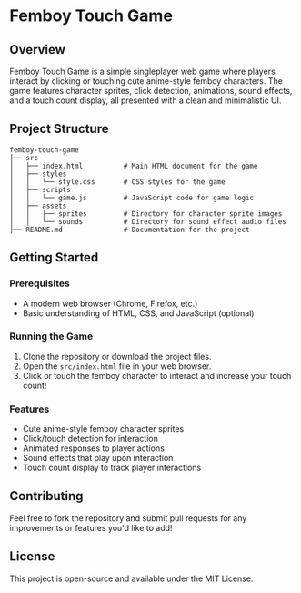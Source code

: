 # Femboy Touch Game

## Overview
Femboy Touch Game is a simple singleplayer web game where players interact by clicking or touching cute anime-style femboy characters. The game features character sprites, click detection, animations, sound effects, and a touch count display, all presented with a clean and minimalistic UI.

## Project Structure
```
femboy-touch-game
├── src
│   ├── index.html          # Main HTML document for the game
│   ├── styles
│   │   └── style.css       # CSS styles for the game
│   ├── scripts
│   │   └── game.js         # JavaScript code for game logic
│   ├── assets
│   │   ├── sprites         # Directory for character sprite images
│   │   └── sounds          # Directory for sound effect audio files
├── README.md               # Documentation for the project
```

## Getting Started

### Prerequisites
- A modern web browser (Chrome, Firefox, etc.)
- Basic understanding of HTML, CSS, and JavaScript (optional)

### Running the Game
1. Clone the repository or download the project files.
2. Open the `src/index.html` file in your web browser.
3. Click or touch the femboy character to interact and increase your touch count!

### Features
- Cute anime-style femboy character sprites
- Click/touch detection for interaction
- Animated responses to player actions
- Sound effects that play upon interaction
- Touch count display to track player interactions

## Contributing
Feel free to fork the repository and submit pull requests for any improvements or features you'd like to add!

## License
This project is open-source and available under the MIT License.